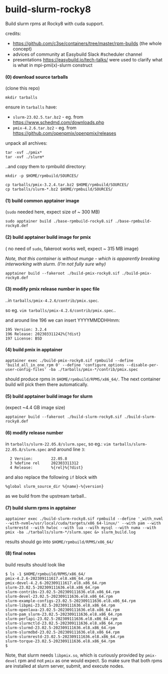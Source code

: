 # build-slurm-rocky8
Build slurm rpms at Rocky8 with cuda support.

credits:

* https://github.com/c3se/containers/tree/master/rpm-builds (the whole concept)
* advices of community at Easybuild Slack #scheduler channel
* presentations https://easybuild.io/tech-talks/ were used to clarify what is what in mpi-pmi(x)-slurm construct

#### (0) download source tarballs

(clone this repo)

`mkdir tarballs`

ensure in  `tarballs` have:

* `slurm-23.02.5.tar.bz2` - eg. from https://www.schedmd.com/downloads.php
* `pmix-4.2.6.tar.bz2` - eg. from https://github.com/openpmix/openpmix/releases

unpack all archives:

```
tar -xvf ./pmix*
tar -xvf ./slurm*
```

..and copy them to rpmbuild directory:

`mkdir -p $HOME/rpmbuild/SOURCES/`

```
cp tarballs/pmix-3.2.4.tar.bz2 $HOME/rpmbuild/SOURCES/
cp tarballs/slurm-*.bz2 $HOME/rpmbuild/SOURCES/
```


#### (1) build common apptainer image

(`sudo` needed here, expect size of ~ 300 MB)

```
sudo apptainer build ./base-rpmbuild-rocky8.sif ./base-rpmbuild-rocky8.def
```

#### (2) build apptainer build image for pmix

( no need of `sudo`, fakeroot works well, expect ~ 315 MB image)

_Note, that this container is without munge - which is apparently breaking interworking with slurm. (I'm not fully sure why)_

```
apptainer build --fakeroot ./build-pmix-rocky8.sif ./build-pmix-rocky8.def
```

#### (3) modify pmix release number in spec file

..in `tarballs/pmix-4.2.6/contrib/pmix.spec`.

so eg. `vim tarballs/pmix-4.2.6/contrib/pmix.spec`..

and around line 196 we can insert YYYYMMDDHHmm:

```
195 Version: 3.2.4
196 Release: 202303311242%{?dist}
197 License: BSD
```

#### (4) build pmix in apptainer

```
apptainer exec ./build-pmix-rocky8.sif rpmbuild --define 'build_all_in_one_rpm 0' --define 'configure_options --disable-per-user-config-files' -ba ./tarballs/pmix-*/contrib/pmix.spec
```

should produce rpms in `$HOME/rpmbuild/RPMS/x86_64/`. The next container build will pick them there automatically.


#### (5) build apptainer build image for slurm

(expect ~4.4 GB image size)

```
apptainer build --fakeroot ./build-slurm-rocky8.sif ./build-slurm-rocky8.def
```

#### (6) modify release number

in `tarballs/slurm-22.05.8/slurm.spec`, so eg.: `vim tarballs/slurm-22.05.8/slurm.spec` and around line `3`:

```
  2 Version:        22.05.8
  3 %define rel     202303311312
  4 Release:        %{rel}%{?dist}
```

and also replace the following `if` block with 

```
%global slurm_source_dir %{name}-%{version}
```

as we build from the upstream tarball..


#### (7) build slurm rpms in apptainer

```
apptainer exec ./build-slurm-rocky8.sif rpmbuild --define '_with_nvml --with-nvml=/usr/local/cuda/targets/x86_64-linux/' --with pam --with slurmrestd --with hwloc --with lua --with mysql --with numa --with pmix -ba ./tarballs/slurm-*/slurm.spec &> slurm_build.log
```

results should go into `$HOME/rpmbuild/RPMS/x86_64/`

#### (8) final notes

build results should look like 

```
$ ls -1 $HOME/rpmbuild/RPMS/x86_64/
pmix-4.2.6-202309111617.el8.x86_64.rpm
pmix-devel-4.2.6-202309111617.el8.x86_64.rpm
slurm-23.02.5-202309111636.el8.x86_64.rpm
slurm-contribs-23.02.5-202309111636.el8.x86_64.rpm
slurm-devel-23.02.5-202309111636.el8.x86_64.rpm
slurm-example-configs-23.02.5-202309111636.el8.x86_64.rpm
slurm-libpmi-23.02.5-202309111636.el8.x86_64.rpm
slurm-openlava-23.02.5-202309111636.el8.x86_64.rpm
slurm-pam_slurm-23.02.5-202309111636.el8.x86_64.rpm
slurm-perlapi-23.02.5-202309111636.el8.x86_64.rpm
slurm-slurmctld-23.02.5-202309111636.el8.x86_64.rpm
slurm-slurmd-23.02.5-202309111636.el8.x86_64.rpm
slurm-slurmdbd-23.02.5-202309111636.el8.x86_64.rpm
slurm-slurmrestd-23.02.5-202309111636.el8.x86_64.rpm
slurm-torque-23.02.5-202309111636.el8.x86_64.rpm
$
```

Note, that slurm needs `libpmix.so`, which is curiously provided by `pmix-devel` rpm and not `pmix` as one would expect. So make sure that both rpms are installed at slurm server, submit, and execute nodes.
